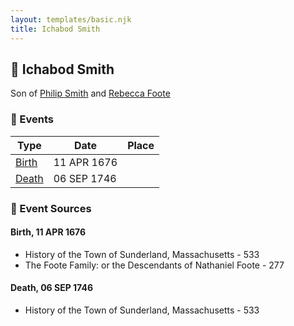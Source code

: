 ```yaml
---
layout: templates/basic.njk
title: Ichabod Smith
---
```

## 🔵 Ichabod Smith

Son of [Philip Smith](/people/6/61981014) and [Rebecca Foote](/people/3/32470572)

### 📆 Events

Type | Date | Place
------ | ------ | ------
[Birth](#event-7087c643-ed3f-49ed-b4bb-1007c3f641bb) | 11 APR 1676 |
[Death](#event-258f78c6-359b-43be-83de-fcc75056e325) | 06 SEP 1746 |

### 📰 Event Sources

#### <a id="event-7087c643-ed3f-49ed-b4bb-1007c3f641bb"></a> Birth, 11 APR 1676
* History of the Town of Sunderland, Massachusetts  - 533
* The Foote Family: or the Descendants of Nathaniel Foote  - 277

#### <a id="event-258f78c6-359b-43be-83de-fcc75056e325"></a> Death, 06 SEP 1746
* History of the Town of Sunderland, Massachusetts  - 533